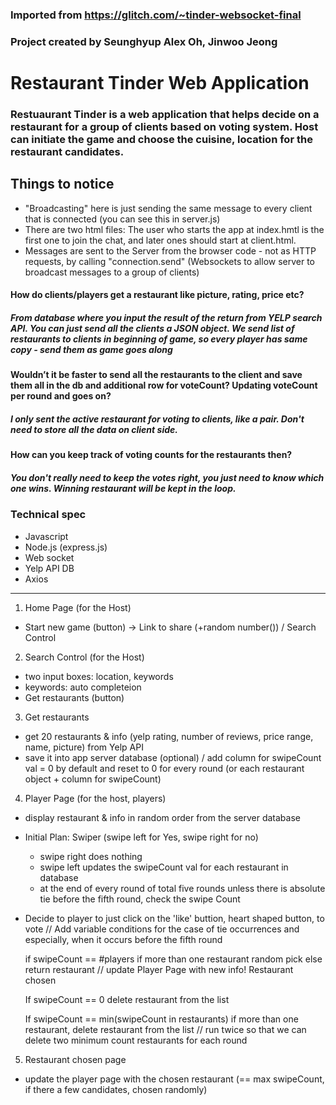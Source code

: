 ### Imported from https://glitch.com/~tinder-websocket-final 
### Project created by Seunghyup Alex Oh, Jinwoo Jeong

# Restaurant Tinder Web Application
### Restuaurant Tinder is a web application that helps decide on a restaurant for a group of clients based on voting system. Host can initiate the game and choose the cuisine, location for the restaurant candidates.

## Things to notice
- "Broadcasting" here is just sending the same message to every client that is connected (you can see this in server.js)
- There are two html files: The user who starts the app at index.hmtl is the first one to join the chat, and later ones should start at client.html. 
- Messages are sent to the Server from the browser code - not as HTTP requests, by calling "connection.send" (Websockets to allow server to broadcast messages to a group of clients)

#### How do clients/players get a restaurant like picture, rating, price etc? 
##### From database where you input the result of the return from YELP search API. You can just send all the clients a JSON object. We send list of restaurants to clients in beginning of game, so every player has same copy - send them as game goes along

#### Wouldn’t it be faster to send all the restaurants to the client and save them all in the db and additional row for voteCount? Updating voteCount per round and goes on?
##### I only sent the active restaurant for voting to clients, like a pair. Don't need to store all the data on client side.

#### How can you keep track of voting counts for the restaurants then?
##### You don't really need to keep the votes right, you just need to know which one wins. Winning restaurant will be kept in the loop.

### Technical spec
- Javascript
- Node.js (express.js)
- Web socket 
- Yelp API DB 
- Axios
------------------------------------------------------------------------------------------------------------------------------------------------------------------------------------------------------------

 1. Home Page (for the Host)
- Start new game (button)
-> Link to share (+random number()) / Search Control

2. Search Control (for the Host)
- two input boxes:  location, keywords
- keywords: auto completeion
- Get restaurants (button)

3. Get restaurants
- get 20 restaurants & info (yelp rating, number of reviews, price range, name, picture) from Yelp API
- save it into app server database (optional) / add column for swipeCount val = 0 by default  and reset to 0 for every round (or each restaurant object + column for swipeCount)

4. Player Page (for the host, players)
- display restaurant & info in random order from the server database
- Initial Plan: Swiper (swipe left for Yes, swipe right for no)
	- swipe right does nothing
	- swipe left updates the swipeCount val for each restaurant in database
	- at the end of every round of total five rounds unless there is absolute tie before the fifth round, check the swipe Count 
- Decide to player to just click on the 'like' buttion, heart shaped button, to vote
// Add variable conditions for the case of tie occurrences and especially, when it occurs before the fifth round

	if swipeCount == #players
	if more than one restaurant
		random pick
	else
		return restaurant // update Player Page with new info! Restaurant chosen
    
	If swipeCount == 0 
	delete restaurant from the list

	If swipeCount == min(swipeCount in restaurants)
	if more than one restaurant, delete restaurant from the list  // run twice so that we can delete two minimum count restaurants for each round

5. Restaurant chosen page
- update the player page with the chosen restaurant (== max swipeCount, if there a few candidates, chosen randomly)

